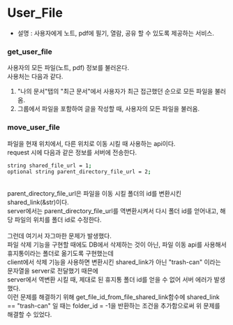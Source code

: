# User_File

- 설명 : 사용자에게 노트, pdf에 필기, 열람, 공유 할 수 있도록 제공하는 서비스.

### get_user_file

사용자의 모든 파일(노트, pdf) 정보를 불러온다.
</br>
사용처는 다음과 같다.
</br>

1. "나의 문서"탭의 "최근 문서"에서 사용자가 최근 접근했던 순으로 모든 파일을 불러옴.
   </br>
2. 그룹에서 파일을 포함하여 글을 작성할 때, 사용자의 모든 파일을 불러옴.
   </br>

### move_user_file

파일을 현재 위치에서, 다른 위치로 이동 시킬 때 사용하는 api이다.
</br>
request 시에 다음과 같은 정보를 서버에 전송한다.

```sh
string shared_file_url = 1;
optional string parent_directory_file_url = 2;
```

</br>
parent_directory_file_url은 파일을 이동 시킬 폴더의 id를 변환시킨 shared_link(&str)이다.
</br>
server에서는 parent_directory_file_url를 역변환시켜서 다시 폴더 id를 얻어내고, 해당 파일의 위치를 폴더 id로 수정한다.
</br>
</br>
그런데 여기서 자그마한 문제가 발생했다.
</br>
파일 삭제 기능을 구현할 때에도 DB에서 삭제하는 것이 아닌, 파일 이동 api를 사용해서 휴지통이라는 폴더로 옮기도록 구현했는데
</br>
client에서 삭제 기능을 사용하면 변환시킨 shared_link가 아닌 "trash-can" 이라는 문자열을 server로 전달했기 때믄에
</br>
server에서 역변환 시킬 때, 제대로 된 휴지통 폴더 id를 얻을 수 없어 서버 에러가 발생했다.
</br>
이런 문제를 해결하기 위해 get_file_id_from_file_shared_link함수에 shared_link == "trash-can" 일 때는 folder_id = -1을 반환하는 조건을 추가함으로써 위 문제를 해결할 수 있었다.
